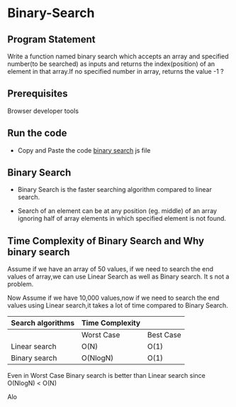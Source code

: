 # Binary-Search


## Program Statement
Write a function  named binary search which accepts an array and specified number(to be searched) as inputs and returns the index(position) of an element in that array.If no specified number in array, returns  the value -1 ?

## Prerequisites
Browser developer tools

## Run the code
* Copy and Paste the code [binary search]() js file

## Binary Search
* Binary Search is the faster searching algorithm compared to linear search.

* Search of an element can be at any position (eg. middle) of an array ignoring half of  array elements in which specified element is not found.

## Time Complexity of Binary Search and Why binary search
Assume if we have an array of 50 values, if we need to search the end values  of array,we can use Linear Search as well as Binary search. It s not a problem.

Now Assume if we have 10,000 values,now if we need to search the end values using Linear search,it takes a lot of time compared to Binary Search.

 |Search algorithms   |                Time Complexity       | |
 |------------------- |:------------------ |:---------------    |
 |                    |  Worst Case        |          Best Case |
 |Linear search       |  O(N)              |          O(1)      |
 |Binary search       |  O(NlogN)          |          O(1)      |


Even in Worst Case Binary search is better than Linear search since
O(NlogN) < O(N)

Alo
